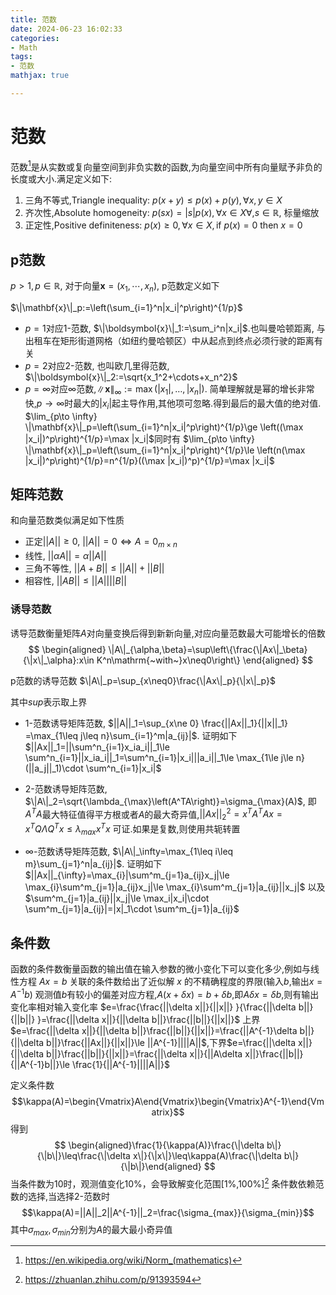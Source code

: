 ```yaml
---
title: 范数
date: 2024-06-23 16:02:33
categories:
- Math
tags:
- 范数
mathjax: true

---
```



# 范数
范数[^1]是从实数或复向量空间到非负实数的函数,为向量空间中所有向量赋予非负的长度或大小.满足定义如下:

1. 三角不等式,Triangle inequality: $p(x+y)\leq p(x)+p(y),\forall x,y\in X$
2. 齐次性,Absolute homogeneity: $p(sx)=|s|p(x),\forall x\in X \forall, s \in \mathbb{R}$, 标量缩放
3. 正定性,Positive definiteness: $p(x)\ge 0,\forall x\in X,\text{if }p(x)=0\text{ then }x=0$


## p范数
$p>1,p\in \mathbb{R}$, 对于向量$\mathbf{x}=(x_1,\cdots,x_n)$, p范数定义如下

$\|\mathbf{x}\|_p:=\left(\sum_{i=1}^n|x_i|^p\right)^{1/p}$

- $p=1$对应1-范数, $\|\boldsymbol{x}\|_1:=\sum_i^n|x_i|$.也叫曼哈顿距离, 与出租车在矩形街道网格（如纽约曼哈顿区）中从起点到终点必须行驶的距离有关
- $p=2$对应2-范数, 也叫欧几里得范数, $\|\boldsymbol{x}\|_2:=\sqrt{x_1^2+\cdots+x_n^2}$
- $p=\infty$对应$\infty$范数,$\|\mathbf{x}\|_\infty:=\max\left(\left|x_1\right|,\ldots,\left|x_n\right|\right)$. 简单理解就是幂的增长非常快,$p\to \infty$时最大的$|x_i|$起主导作用,其他项可忽略.得到最后的最大值的绝对值.
$\lim_{p\to \infty} \|\mathbf{x}\|_p=\left(\sum_{i=1}^n|x_i|^p\right)^{1/p}\ge \left((\max |x_i|)^p\right)^{1/p}=\max |x_i|$同时有
$\lim_{p\to \infty} \|\mathbf{x}\|_p=\left(\sum_{i=1}^n|x_i|^p\right)^{1/p}\le \left(n(\max |x_i|)^p\right)^{1/p}=n^{1/p}((\max |x_i|)^p)^{1/p}=\max |x_i|$

## 矩阵范数
和向量范数类似满足如下性质

- 正定$||A||\ge 0$, $||A||=0\Longleftrightarrow A=0_{m\times n}$
- 线性, $||\alpha A||=\alpha ||A||$
- 三角不等性, $||A+B||\le ||A||+||B||$
- 相容性, $||AB||\le ||A||||B||$

### 诱导范数
诱导范数衡量矩阵$A$对向量变换后得到新新向量,对应向量范数最大可能增长的倍数
$$
\begin{aligned}
\|A\|_{\alpha,\beta}=\sup\left\{\frac{\|Ax\|_\beta}{\|x\|_\alpha}:x\in K^n\mathrm{~with~}x\neq0\right\}
\end{aligned}
$$

p范数的诱导范数
$\|A\|_p=\sup_{x\neq0}\frac{\|Ax\|_p}{\|x\|_p}$

其中$sup$表示取上界

- 1-范数诱导矩阵范数, $||A||_1=\sup_{x\ne 0} \frac{||Ax||_1}{||x||_1} =\max_{1\leq j\leq n}\sum_{i=1}^m|a_{ij}|$. 
证明如下
$||Ax||_1=||\sum^n_{i=1}x_ia_i||_1\le \sum^n_{i=1}||x_ia_i||_1=\sum^n_{i=1}|x_i|||a_i||_1\le \max_{1\le j\le n}(||a_j||_1)\cdot \sum^n_{i=1}|x_i|$
- 2-范数诱导矩阵范数, $\|A\|_2=\sqrt{\lambda_{\max}\left(A^TA\right)}=\sigma_{\max}(A)$, 即$A^TA$最大特征值得平方根或者$A$的最大奇异值,$||Ax||_2^2=x^TA^TAx=x^TQ\Lambda Q^Tx\le \lambda_{max}x^Tx$ 可证.如果是复数,则使用共轭转置

- $\infty$-范数诱导矩阵范数, $\|A\|_\infty=\max_{1\leq i\leq m}\sum_{j=1}^n|a_{ij}|$. 证明如下
$||Ax||_{\infty}=\max_{i}|\sum^m_{j=1}a_{ij}x_j|\le \max_{i}\sum^m_{j=1}|a_{ij}x_j|\le \max_{i}\sum^m_{j=1}|a_{ij}||x_j|$
以及$\sum^m_{j=1}|a_{ij}||x_j|\le \max_i|x_i|\cdot \sum^m_{j=1}|a_{ij}|=|x|_1\cdot \sum^m_{j=1}|a_{ij}$


## 条件数
函数的条件数衡量函数的输出值在输入参数的微小变化下可以变化多少,例如与线性方程 $Ax = b$ 关联的条件数给出了近似解 $x$ 的不精确程度的界限(输入$b$,输出$x=A^{-1}b$)
观测值$b$有较小的偏差对应方程,$A(x+\delta x)=b+\delta b$,即$A\delta x=\delta b$,则有输出变化率相对输入变化率
$e=\frac{\frac{||\delta x||}{||x||} }{\frac{||\delta b||}{||b||} }=\frac{||\delta x||}{||\delta b||}\frac{||b||}{||x||}$
上界$e=\frac{||\delta x||}{||\delta b||}\frac{||b||}{||x||}=\frac{||A^{-1}\delta b||}{||\delta b||}\frac{||Ax||}{||x||}\le ||A^{-1}||||A||$,下界$e=\frac{||\delta x||}{||\delta b||}\frac{||b||}{||x||}=\frac{||\delta x||}{||A\delta x||}\frac{||b||}{||A^{-1}b||}\le \frac{1}{||A^{-1}||||A||}$

定义条件数
$$\kappa(A)=\begin{Vmatrix}A\end{Vmatrix}\begin{Vmatrix}A^{-1}\end{Vmatrix}$$
得到
$$
\begin{aligned}\frac{1}{\kappa(A)}\frac{\|\delta b\|}{\|b\|}\leq\frac{\|\delta x\|}{\|x\|}\leq\kappa(A)\frac{\|\delta b\|}{\|b\|}\end{aligned}
$$
当条件数为10时，观测值变化10%，会导致解变化范围[1%,100%][^2]
条件数依赖范数的选择,当选择2-范数时
$$\kappa(A)=||A||_2||A^{-1}||_2=\frac{\sigma_{max}}{\sigma_{min}}$$
其中$\sigma_{max}, \sigma_{min}$分别为$A$的最大最小奇异值






[^1]: https://en.wikipedia.org/wiki/Norm_(mathematics)
[^2]: https://zhuanlan.zhihu.com/p/91393594
